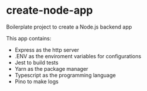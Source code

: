 # create-node-app

Boilerplate project to create a Node.js backend app

This app contains:

* Express as the http server
* .ENV as the enviroment variables for configurations
* Jest to build tests
* Yarn as the package manager
* Typescript as the programming language
* Pino to make logs
